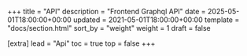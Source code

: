 +++
title = "API"
description = "Frontend Graphql API"
date = 2025-05-01T18:00:00+00:00
updated = 2021-05-01T18:00:00+00:00
template = "docs/section.html"
sort_by = "weight"
weight = 1
draft = false

[extra]
lead = "Api"
toc = true
top = false
+++
